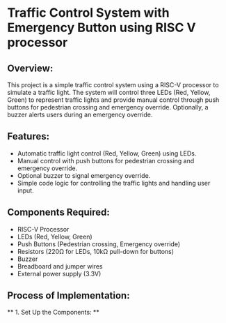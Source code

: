 #  Traffic Control System with Emergency Button using RISC V processor

## Overview:
This project is a simple traffic control system using a RISC-V processor to simulate a traffic light. The system will control three LEDs (Red, Yellow, Green) to represent traffic lights and provide manual control through push buttons for pedestrian crossing and emergency override. Optionally, a buzzer alerts users during an emergency override.

## Features:
* Automatic traffic light control (Red, Yellow, Green) using LEDs.
* Manual control with push buttons for pedestrian crossing and emergency override.
* Optional buzzer to signal emergency override.
* Simple code logic for controlling the traffic lights and handling user input.

## Components Required:
* RISC-V Processor 
* LEDs (Red, Yellow, Green)
* Push Buttons (Pedestrian crossing, Emergency override)
* Resistors (220Ω for LEDs, 10kΩ pull-down for buttons)
* Buzzer
* Breadboard and jumper wires
* External power supply (3.3V)

## Process of Implementation:

** 1. Set Up the Components: **
